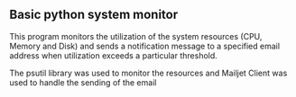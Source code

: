 ## Basic python system monitor

This program monitors the utilization of the system resources (CPU, Memory and Disk) and sends a notification message to a specified email address when utilization exceeds a particular threshold.

The psutil library was used to monitor the resources and Mailjet Client was used to handle the sending of the email
